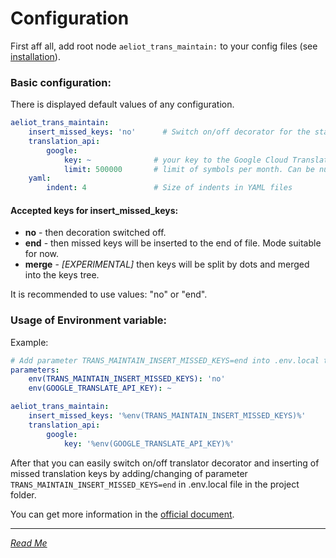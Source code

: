 Configuration
=============

First aff all, add root node `aeliot_trans_maintain:` to your config files (see [installation](installation.md)).

### Basic configuration:

There is displayed default values of any configuration.

```yaml
aeliot_trans_maintain:
    insert_missed_keys: 'no'      # Switch on/off decorator for the standard translator and define mode of inserting missed keys
    translation_api:
        google:
            key: ~              # your key to the Google Cloud Translate API
            limit: 500000       # limit of symbols per month. Can be null. Limit ignored if value is empty (0 or null)
    yaml:
        indent: 4               # Size of indents in YAML files
```

#### Accepted keys for insert_missed_keys:

- **no** - then decoration switched off.
- **end** - then missed keys will be inserted to the end of file. Mode suitable for now.
- **merge** - *[EXPERIMENTAL]* then keys will be split by dots and merged into the keys tree.

It is recommended to use values: "no" or "end".

### Usage of Environment variable:

Example:

```yaml
# Add parameter TRANS_MAINTAIN_INSERT_MISSED_KEYS=end into .env.local to switch on translator decorator and clear cache
parameters:
    env(TRANS_MAINTAIN_INSERT_MISSED_KEYS): 'no'
    env(GOOGLE_TRANSLATE_API_KEY): ~

aeliot_trans_maintain:
    insert_missed_keys: '%env(TRANS_MAINTAIN_INSERT_MISSED_KEYS)%'
    translation_api:
        google:
            key: '%env(GOOGLE_TRANSLATE_API_KEY)%'
```

After that you can easily switch on/off translator decorator and inserting of missed translation keys by adding/changing of parameter 
`TRANS_MAINTAIN_INSERT_MISSED_KEYS=end` in .env.local file in the project folder.

You can get more information in the [official document](https://symfony.com/doc/current/configuration/env_var_processors.html).


---
*[Read Me](../README.md)*
